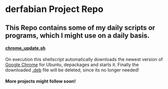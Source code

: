 # derfabian Project Repo

## This Repo contains some of my daily scripts or programs, which I might use on a daily basis.

#### [chrome_update.sh](https://github.com/derfabiannn/projects/blob/1dfe7781109182ee746a1cbab1eee9552547e136/chrome_update.sh)
On execution this shellscript automatically downloads the newest version of [Google Chrome](https://www.google.com/intl/en/chrome/) for Ubuntu, depackages and starts it. Finally the downloaded [.deb](https://en.wikipedia.org/wiki/Deb_(file_format)) file will be deleted, since its no longer needed!

#### More projects might follow soon!
